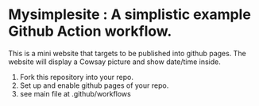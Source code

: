 
Mysimplesite : A simplistic example Github Action workflow.
===========================================================

This is a mini website that targets to be published into github pages.
The website will display a Cowsay picture and show date/time inside.

1. Fork this repository into your repo.
2. Set up and enable github pages of your repo.
3. see main file at .github/workflows



